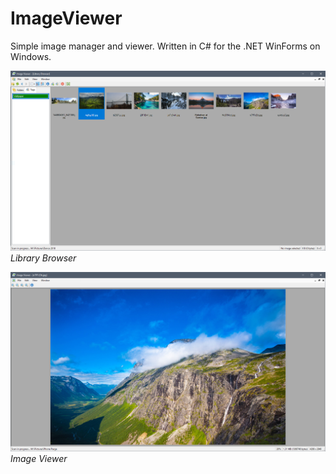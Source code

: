 # ImageViewer

Simple image manager and viewer. Written in C# for the .NET WinForms on Windows.

![Library Browser](https://github.com/helluvamatt/ImageViewer/blob/master/Content/Screenshot1.png)
_Library Browser_

![Image Viewer](https://github.com/helluvamatt/ImageViewer/blob/master/Content/Screenshot2.png)
_Image Viewer_
